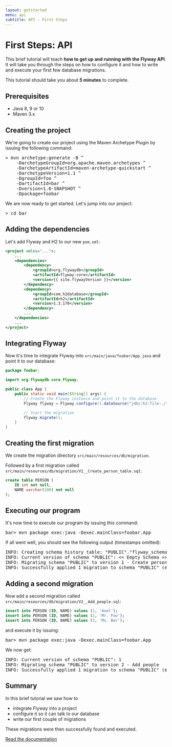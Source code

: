 ```yaml
---
layout: getstarted
menu: api
subtitle: API - First Steps
---
```

# First Steps: API

This brief tutorial will teach **how to get up and running with the Flyway API**. It will take you through the
steps on how to configure it and how to write and execute your first few database migrations.

This tutorial should take you about **5 minutes** to complete.

## Prerequisites
- Java 8, 9 or 10
- Maven 3.x

## Creating the project

We're going to create our project using the Maven Archetype Plugin by issuing the following command:
<pre class="console"><span>&gt;</span> mvn archetype:generate -B ^
    -DarchetypeGroupId=org.apache.maven.archetypes ^
    -DarchetypeArtifactId=maven-archetype-quickstart ^
    -DarchetypeVersion=1.1 ^
    -DgroupId=foo ^
    -DartifactId=bar ^
    -Dversion=1.0-SNAPSHOT ^
    -Dpackage=foobar</pre>

We are now ready to get started. Let's jump into our project:
<pre class="console"><span>&gt;</span> cd bar</pre>

## Adding the dependencies

Let's add Flyway and H2 to our new `pom.xml`:
```xml
<project xmlns="...">;
    ...
    <dependencies>
        <dependency>
            <groupId>org.flywaydb</groupId>
            <artifactId>flyway-core</artifactId>
            <version>{{ site.flywayVersion }}</version>
        </dependency>
        <dependency>
            <groupId>com.h2database</groupId>
            <artifactId>h2</artifactId>
            <version>1.3.170</version>
        </dependency>
        ...
    </dependencies>
    ...
</project>
```

## Integrating Flyway

Now it's time to integrate Flyway into `src/main/java/foobar/App.java` and point it to our database:

```java
package foobar;

import org.flywaydb.core.Flyway;

public class App {
    public static void main(String[] args) {
        // Create the Flyway instance and point it to the database
        Flyway flyway = Flyway.configure().dataSource("jdbc:h2:file:./target/foobar", "sa", null).load();

        // Start the migration
        flyway.migrate();
    }
}
```

## Creating the first migration

We create the migration directory `src/main/resources/db/migration`.

Followed by a first migration called `src/main/resources/db/migration/V1__Create_person_table.sql`:
```sql
create table PERSON (
    ID int not null,
    NAME varchar(100) not null
);
```

## Executing our program

It's now time to execute our program by issuing this command:
<pre class="console"><span>bar&gt;</span> mvn package exec:java -Dexec.mainClass=foobar.App</pre>

If all went well, you should see the following output (timestamps omitted):
<pre class="console">INFO: Creating schema history table: "PUBLIC"."flyway_schema_history"
INFO: Current version of schema "PUBLIC": &lt;&lt; Empty Schema &gt;&gt;
INFO: Migrating schema "PUBLIC" to version 1 - Create person table
INFO: Successfully applied 1 migration to schema "PUBLIC" (execution time 00:00.062s).</pre>

## Adding a second migration

Now add a second migration called `src/main/resources/db/migration/V2__Add_people.sql`:
```sql
insert into PERSON (ID, NAME) values (1, 'Axel');
insert into PERSON (ID, NAME) values (2, 'Mr. Foo');
insert into PERSON (ID, NAME) values (3, 'Ms. Bar');
```

and execute it by issuing:
<pre class="console"><span>bar&gt;</span> mvn package exec:java -Dexec.mainClass=foobar.App</pre>

We now get:
<pre class="console">INFO: Current version of schema "PUBLIC": 1
INFO: Migrating schema "PUBLIC" to version 2 - Add people
INFO: Successfully applied 1 migration to schema "PUBLIC" (execution time 00:00.090s).</pre>

## Summary

In this brief tutorial we saw how to
- integrate Flyway into a project
- configure it so it can talk to our database
- write our first couple of migrations

These migrations were then successfully found and executed.

<p class="next-steps">
    <a class="btn btn-primary" href="/documentation/api">Read the documentation <i class="fa fa-arrow-right"></i></a>
</p>